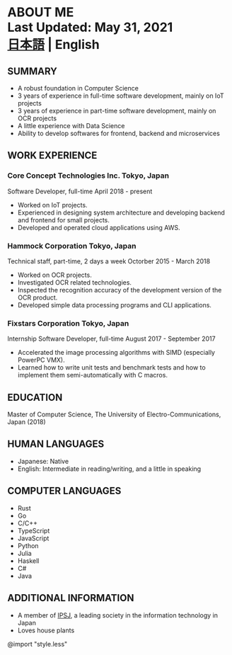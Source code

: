 # ABOUT ME <div class="header"><div class="last-updated">Last Updated: May 31, 2021</div><div class="lang-selector">[日本語](./index.html) | English</div><div>

## SUMMARY

- A robust foundation in Computer Science
- 3 years of experience in full-time software development, mainly on IoT projects
- 3 years of experience in part-time software development, mainly on OCR projects
- A little experience with Data Science
- Ability to develop softwares for frontend, backend and microservices

## WORK EXPERIENCE

### Core Concept Technologies Inc. <span class="location">Tokyo, Japan</span>

Software Developer, full-time <span class="tenure">April 2018 - present</span>

- Worked on IoT projects.
- Experienced in designing system architecture and developing backend and frontend for small projects.
- Developed and operated cloud applications using AWS.

### Hammock Corporation <span class="location">Tokyo, Japan</span>

Technical staff, part-time, 2 days a week <span class="tenure">Octorber 2015 - March 2018</span>

- Worked on OCR projects.
- Investigated OCR related technologies.
- Inspected the recognition accuracy of the development version of the OCR product.
- Developed simple data processing programs and CLI applications.

### Fixstars Corporation <span class="location">Tokyo, Japan</span>

Internship Software Developer, full-time <span class="tenure">August 2017 - September 2017</span>

- Accelerated the image processing algorithms with SIMD (especially PowerPC VMX).
- Learned how to write unit tests and benchmark tests and how to implement them semi-automatically with C macros.

## EDUCATION

Master of Computer Science, The University of Electro-Communications, Japan (2018)

## HUMAN LANGUAGES

- Japanese: Native
- English: Intermediate in reading/writing, and a little in speaking

## COMPUTER LANGUAGES

- Rust
- Go
- C/C++
- TypeScript
- JavaScript
- Python
- Julia
- Haskell
- C#
- Java

## ADDITIONAL INFORMATION

- A member of [IPSJ](https://www.ipsj.or.jp/english/index.html), a leading society in the information technology in Japan
- Loves house plants

@import "style.less"
